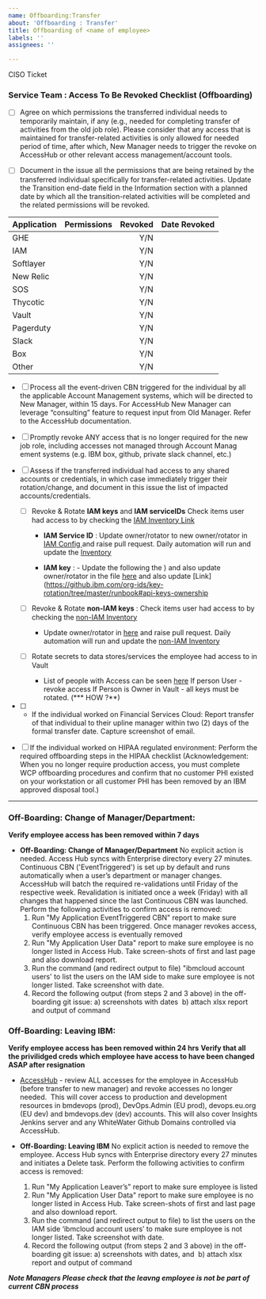 ```yaml
---
name: Offboarding:Transfer
about: 'Offboarding : Transfer'
title: Offboarding of <name of employee>
labels: ''
assignees: ''

---
```


CISO Ticket

 ###  Service Team : Access To Be Revoked Checklist (Offboarding)
 - [ ] Agree on which permissions the transferred individual needs to temporarily maintain, if any (e.g., needed for completing transfer of activities from the old job role). Please consider that any access that is maintained for transfer-related activities is only allowed for needed period of time, after which, New Manager needs to trigger the revoke on AccessHub or other relevant access management/account tools.

 - [ ] Document in the issue all the permissions that are being retained by the transferred individual specifically for transfer-related activities. Update the Transition end-date field in the Information section with a planned date by which all the transition-related activities will be completed and the related permissions will be revoked.

| Application        | Permissions           | Revoked       | Date Revoked| 
| ------------------ |:---------------------:| -------------:| -----------:|
| GHE                |                       |     Y/N       |             |
| IAM                |                       |     Y/N       |             |
| Softlayer          |                       |     Y/N       |             |
| New Relic          |                       |     Y/N       |             |
| SOS                |                       |     Y/N       |             |
| Thycotic           |                       |     Y/N       |             |
| Vault              |                       |     Y/N       |             |
| Pagerduty          |                       |     Y/N       |             |
| Slack              |                       |     Y/N       |             |
| Box                |                       |     Y/N       |             |
| Other              |                       |     Y/N       |             |



- [ ] Process all the event-driven CBN triggered for the individual by all the applicable Account Management systems, which will be directed to New Manager, within 15 days. For AccessHub New Manager can leverage “consulting” feature to request input from Old Manager. Refer to the AccessHub documentation.

- [ ] Promptly revoke ANY access that is no longer required for the new job role, including accesses not managed through Account Manag ement systems (e.g. IBM box, github, private slack channel, etc.)

-[ ] Assess if the transferred individual had access to any shared accounts or credentials, in which case immediately trigger their rotation/change, and document in this issue the list of impacted accounts/credentials.

   - [ ] Revoke & Rotate  **IAM keys** and **IAM serviceIDs** Check items user had access to by checking the [IAM Inventory Link](https://github.ibm.com/org-ids/key-rotation/blob/master/credential-inventory/iam-credentials.csv) 

      - **IAM Service ID** : Update owner/rotator to new owner/rotator in [IAM Config ](https://github.ibm.com/org-ids/key-rotation/tree/master/config) and raise pull request. Daily automation will run and update the [Inventory](https://github.ibm.com/org-ids/key-rotation/blob/master/credential-inventory/)
     
      - **IAM key** :  - Update the following the ) and also update owner/rotator in the file [here](https://github.ibm.com/org-ids/key-rotation/blob/master/functionalID-user-mapping.yaml) and also update [Link](https://github.ibm.com/org-ids/key-rotation/tree/master/runbook#api-keys-ownership

   - [ ] Revoke & Rotate  **non-IAM keys** : Check items user had access to by checking
       the [non-IAM Inventory](https://github.ibm.com/org-ids/key-rotation/blob/master/credential-inventory/non-iam-credentials.csv) 
   
      - Update owner/rotator in [here](https://github.ibm.com/org-ids/key-rotation/blob/master/config-non-iam/credentials.yaml) and raise pull request. Daily automation will run and update the [non-IAM Inventory ](https://github.ibm.com/org-ids/key-rotation/blob/master/credential-inventory/non-iam-credentials.csv) 
   
  
   - [ ] Rotate secrets to data stores/services the employee had access to in Vault
       - List of people with Access can be seen [here](https://ibm.ent.box.com/file/344444043206?s=t3qnek4rzidylcp3yt4pe01xx5bjhgzb)
         If person User - revoke access
         If Person is Owner in Vault - all keys must be rotated. (*** HOW ?**)

- [ ] - If the individual worked on Financial Services Cloud:
        Report transfer of that individual to their upline manager within two (2) days of the formal transfer date. Capture screenshot of email.

- [ ] If the individual worked on HIPAA regulated environment:
    Perform the required offboarding steps in the HIPAA checklist 
    (Acknowledgement: When you no longer require production access, you must complete WCP offboarding procedures and confirm that no customer PHI existed on your workstation or all customer PHI has been removed by an IBM approved disposal tool.)

 ------
### Off-Boarding: Change of Manager/Department:
**Verify employee access has been removed within 7 days**

  - **Off-Boarding: Change of Manager/Department**
      No explicit action is needed. Access Hub syncs with Enterprise directory every 27 minutes. Continuous CBN ('EventTriggered') is set up by default and runs automatically when a user’s department or manager changes. AccessHub will batch the required re-validations until Friday of the respective week. Revalidation is initiated once a week (Friday) with all changes that happened since the last Continuous CBN was launched. Perform the following activities to confirm access is removed:
     1. Run "My Application EventTriggered CBN" report to make sure Continuous CBN has been triggered. Once manager revokes access, verify employee access is eventually removed
     2. Run "My Application User Data" report to make sure employee is no longer listed in Access Hub. Take screen-shots of first and last page and also download report.
     3. Run the command (and redirect output to file) "ibmcloud account users' to list the users on the IAM side to make sure employee is not longer listed. Take screenshot with date.
     4. Record the following output (from steps 2 and 3 above) in the off-boarding git issue:
        a) screenshots with dates 
        b) attach xlsx report and output of command

### Off-Boarding: Leaving IBM:
**Verify employee access has been removed within 24 hrs**
**Verify that all the privilidged creds which employee have access to have been changed ASAP after resignation** 


 - [AccessHub](https://ibm.idaccesshub.com/ECM/) - review ALL accesses for the employee in AccessHub (before transfer to new manager) and revoke accesses no longer needed.  This will cover access to production and development resources in bmdevops (prod), DevOps.Admin (EU prod), devops.eu.org (EU dev) and bmdevops.dev (dev) accounts. This will also cover Insights Jenkins server and any WhiteWater Github Domains controlled via AccessHub.
  
  - **Off-Boarding: Leaving IBM**
     No explicit action is needed to remove the employee. Access Hub syncs with Enterprise directory every 27 minutes and initiates a Delete task. Perform the following activities to confirm access is removed:
      1. Run "My Application Leaver’s" report to make sure employee is listed
      1. Run "My Application User Data" report to make sure employee is no longer listed in Access Hub. Take screen-shots of first and last page and also download report. 
      1. Run the command (and redirect output to file) to list the users on the IAM side ‘ibmcloud account users’ to make sure employee is not longer listed. Take screenshot with date.
      1. Record the following output (from steps 2 and 3 above) in the off-boarding git issue:
        a) screenshots with dates, and 
        b) attach xlsx report and output of command  
        
***Note Managers Please check that the leavng employee is not be part of current CBN process***
